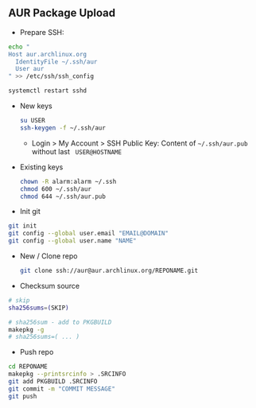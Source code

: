 AUR Package Upload
---

- Prepare SSH:
```sh
echo "
Host aur.archlinux.org
  IdentityFile ~/.ssh/aur
  User aur
" >> /etc/ssh/ssh_config

systemctl restart sshd
```
- New keys
	```sh
	su USER
	ssh-keygen -f ~/.ssh/aur
	```
	- Login > My Account > SSH Public Key: Content of `~/.ssh/aur.pub` without last ` USER@HOSTNAME`
- Existing keys
	```sh
	chown -R alarm:alarm ~/.ssh
	chmod 600 ~/.ssh/aur
	chmod 644 ~/.ssh/aur.pub
	```

- Init git
```sh
git init
git config --global user.email "EMAIL@DOMAIN"
git config --global user.name "NAME"
```

- New / Clone repo
	```sh
	git clone ssh://aur@aur.archlinux.org/REPONAME.git
	```

- Checksum source
```sh
# skip
sha256sums=(SKIP)

# sha256sum - add to PKGBUILD
makepkg -g
# sha256sums=( ... )
```

- Push repo
```sh
cd REPONAME
makepkg --printsrcinfo > .SRCINFO
git add PKGBUILD .SRCINFO
git commit -m "COMMIT MESSAGE"
git push
```
